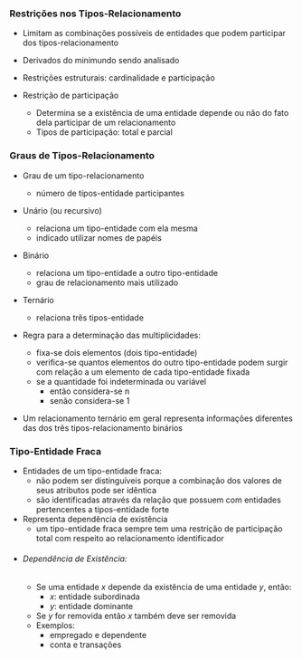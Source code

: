 ### Restrições nos Tipos-Relacionamento
- Limitam as combinações possíveis de entidades que podem participar dos tipos-relacionamento
- Derivados do minimundo sendo analisado
- Restrições estruturais: cardinalidade e participação

- Restrição de participação
	- Determina se a existência de uma entidade depende ou não do fato dela participar de um relacionamento
	- Tipos de participação: total e parcial

### Graus de Tipos-Relacionamento
- Grau de um tipo-relacionamento
	- número de tipos-entidade participantes
- Unário (ou recursivo)
	- relaciona um tipo-entidade com ela mesma
	- indicado utilizar nomes de papéis
- Binário
	- relaciona um tipo-entidade a outro tipo-entidade
	- grau de relacionamento mais utilizado
- Ternário
	- relaciona três tipos-entidade

- Regra para a determinação das multiplicidades:
	- fixa-se dois elementos (dois tipo-entidade)
	- verifica-se quantos elementos do outro tipo-entidade podem surgir com relação a um elemento de cada tipo-entidade fixada
	- se a quantidade foi indeterminada ou variável
		- então considera-se n
		- senão considera-se 1
- Um relacionamento ternário em geral representa informações diferentes das dos três tipos-relacionamento binários

### Tipo-Entidade Fraca
- Entidades de um tipo-entidade fraca:
	- não podem ser distinguíveis porque a combinação dos valores de seus atributos pode ser idêntica
	- são identificadas através da relação que possuem com entidades pertencentes a tipos-entidade forte
- Representa dependência de existência
	- um tipo-entidade fraca sempre tem uma restrição de participação total com respeito ao relacionamento identificador
- ###### Dependência de Existência:
	- Se uma entidade _x_ depende da existência de uma entidade _y_, então:
		- _x_: entidade subordinada
		- _y_: entidade dominante
	- Se _y_ for removida então _x_ também deve ser removida
	- Exemplos:
		- empregado e dependente
		- conta e transações
